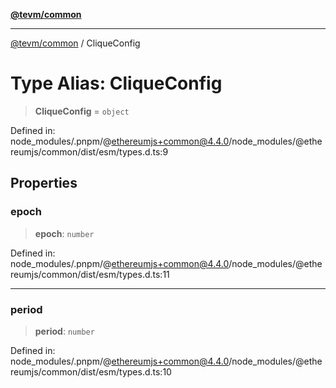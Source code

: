 [**@tevm/common**](../README.md)

***

[@tevm/common](../globals.md) / CliqueConfig

# Type Alias: CliqueConfig

> **CliqueConfig** = `object`

Defined in: node\_modules/.pnpm/@ethereumjs+common@4.4.0/node\_modules/@ethereumjs/common/dist/esm/types.d.ts:9

## Properties

### epoch

> **epoch**: `number`

Defined in: node\_modules/.pnpm/@ethereumjs+common@4.4.0/node\_modules/@ethereumjs/common/dist/esm/types.d.ts:11

***

### period

> **period**: `number`

Defined in: node\_modules/.pnpm/@ethereumjs+common@4.4.0/node\_modules/@ethereumjs/common/dist/esm/types.d.ts:10
